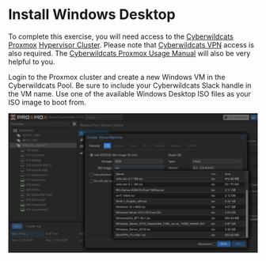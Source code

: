# Install Windows Desktop

To complete this exercise, you will need access to the [Cyberwildcats Proxmox](https://cyberwildcats.net/pages/resources.html#Proxmox) [Hypervisor Cluster](https://10.1.11.33:8006).  Please note that [Cyberwildcats VPN](https://cyberwildcats.net/pages/resources.html#VPN) access is also required.  The [Cyberwildcats Proxmox Usage Manual](https://docs.google.com/document/d/10za4H5M7x0PT7BJGLX9eKB7RoPmtZBwR/edit?usp=sharing&ouid=116857645506738452141&rtpof=true&sd=true) will also be very helpful to you.

Login to the Proxmox cluster and create a new Windows VM in the Cyberwildcats Pool.  Be sure to include your Cyberwildcats Slack handle in the VM name.  Use one of the available Windows Desktop ISO files as your ISO image to boot from.

![Windows Desktop ISOs in Cyberwildcats Proxmox](images/windows-desktop-iso.png)
